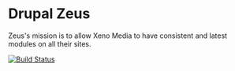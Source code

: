 # Drupal Zeus
Zeus's mission is to allow Xeno Media to have consistent and latest modules on all their sites.

[![Build Status](http://ci.xenostaging.com:8080/buildStatus/icon?job=xeno_zeus)](http://ci.xenostaging.com:8080/job/xeno_zeus)
